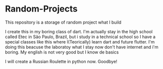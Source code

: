 # Random-Projects
This repository is a storage of random project what I build

I create this in my boring class of dart. I'm actually stay in the high school called Etec in São Paulo, Brazil, but i study in a technical school so I have a special classes like this where I(Teorically) learn dart and future flutter. I'm doing this beacuse the laboratoy what I stay now don't have internet and i'm boring.
My english is not very good but I know de basics

I will create a Russian Roulette in python now. Goodbye!
